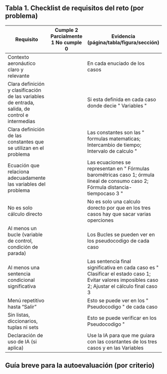 ## Tabla 1. Checklist de requisitos del reto (por problema)

| Requisito | Cumple           2 Parcialmente  1 No cumple     0 | Evidencia (página/tabla/figura/sección) |
| --- | --- | --- |
| Contexto aeronáutico claro y relevante |  | En  cada enuciado de los casos | 
| Clara definición y clasificación de las variables de entrada, salida, de control e intermedias |  | Si esta definida en cada caso donde decie " Variables " |
| Clara definición de las constantes que se utilizan en el problema |  | Las constantes son las " formulas matematicas; Intercambio de tiempo; Intervalo de calculo " |
| Ecuación que relaciona adecuadamente las variables del problema |  | Las ecuaciones se representan en " Fórmulas barométricas caso 1; órmula lineal de consumo caso 2; Fórmula distancia-tiempocaso 3 " |
| No es solo cálculo directo |  | No es solo una calculo dorecto por que en los tres casos hay que sacar varias operciones  |
| Al menos un bucle (variable de control, condición de parada) |  | Los Bucles se pueden ver en los pseudocodigo de cada caso |
| Al menos una sentencia condicional significativa |  | Las sentencia final significativa en cada caso es " Clasificar el estado caso 1; Evitar valores imposibles caso 2; Ajustar el cálculo final caso 3 |
| Menú repetitivo hasta “Salir” |  | Esto se puede ver en los " Pseudocodigo " de cada caso  |
| Sin listas, diccionarios, tuplas ni sets |  | Esto se puede verificar en los Pseudocodigo " |
| Declaración de uso de IA (si aplica) |  | Use la IA para que me guiara con las cosntantes de los tres casos y en las Variables |

## Guía breve para la autoevaluación (por criterio)